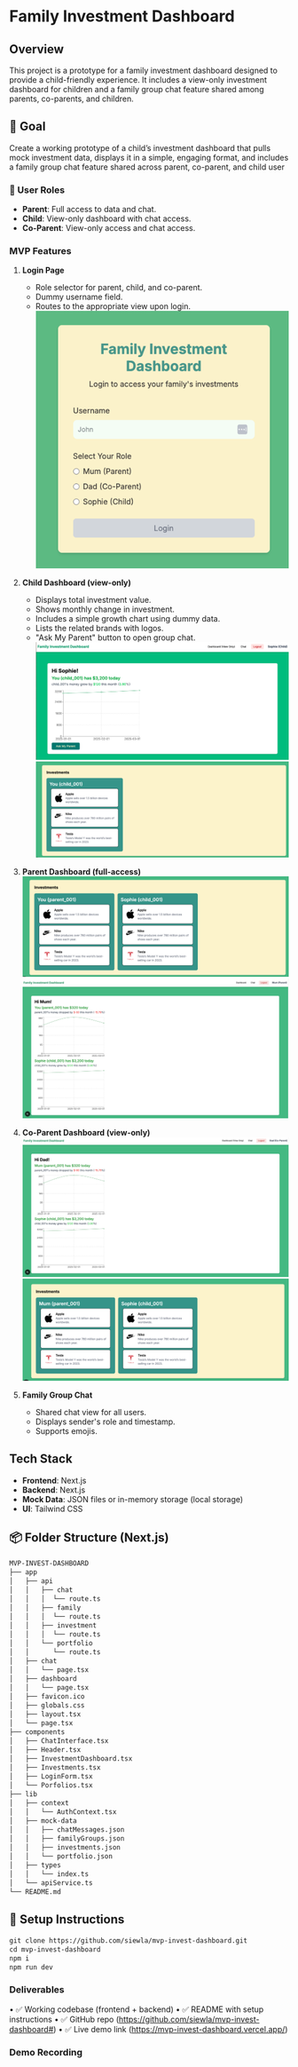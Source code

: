 # Family Investment Dashboard

## Overview

This project is a prototype for a family investment dashboard designed to provide a child-friendly experience. It includes a view-only investment dashboard for children and a family group chat feature shared among parents, co-parents, and children.

## 🎯 Goal

Create a working prototype of a child’s investment dashboard that pulls mock investment data, displays it in a simple, engaging format, and includes a family group chat feature shared across parent, co-parent, and child user

### 👥 User Roles

- **Parent**: Full access to data and chat.
- **Child**: View-only dashboard with chat access.
- **Co-Parent**: View-only access and chat access.

### MVP Features

1. **Login Page**

   - Role selector for parent, child, and co-parent.
   - Dummy username field.
   - Routes to the appropriate view upon login.
     ![login page](./images/login.png)

2. **Child Dashboard (view-only)**

   - Displays total investment value.
   - Shows monthly change in investment.
   - Includes a simple growth chart using dummy data.
   - Lists the related brands with logos.
   - "Ask My Parent" button to open group chat.
     ![child-portfolio](./images/child-portfolio.png)
     ![child-investment](./images/child-investment.png)

3. **Parent Dashboard (full-access)**
   ![parent-portfolio](./images/parent-portfolio.png)
   ![parent-investment](./images/parent-investment.png)

4. **Co-Parent Dashboard (view-only)**
   ![coparent-portfolio](./images/coparent-portfolio.png)
   ![coparent-investment](./images/coparent-investment.png)

5. **Family Group Chat**
   - Shared chat view for all users.
   - Displays sender's role and timestamp.
   - Supports emojis.

## Tech Stack

- **Frontend**: Next.js
- **Backend**: Next.js
- **Mock Data**: JSON files or in-memory storage (local storage)
- **UI**: Tailwind CSS

## 📦 Folder Structure (Next.js)

```
MVP-INVEST-DASHBOARD
├── app
│   ├── api
│   │   ├── chat
│   │   │  └── route.ts
│   │   ├── family
│   │   │  └── route.ts
│   │   ├── investment
│   │   │  └── route.ts
│   │   └── portfolio
│   │      └── route.ts
│   ├── chat
│   │   └── page.tsx
│   ├── dashboard
│   │   └── page.tsx
│   ├── favicon.ico
│   ├── globals.css
│   ├── layout.tsx
│   └── page.tsx
├── components
│   ├── ChatInterface.tsx
│   ├── Header.tsx
│   ├── InvestmentDashboard.tsx
│   ├── Investments.tsx
│   ├── LoginForm.tsx
│   └── Porfolios.tsx
├── lib
│   ├── context
│   │   └── AuthContext.tsx
│   ├── mock-data
│   │   ├── chatMessages.json
│   │   ├── familyGroups.json
│   │   ├── investments.json
│   │   └── portfolio.json
│   ├── types
│   │   └── index.ts
│   └── apiService.ts
└── README.md
```

## 🚀 Setup Instructions

```
git clone https://github.com/siewla/mvp-invest-dashboard.git
cd mvp-invest-dashboard
npm i
npm run dev
```

### Deliverables

• ✅ Working codebase (frontend + backend)
• ✅ README with setup instructions
• ✅ GitHub repo (https://github.com/siewla/mvp-invest-dashboard#)
• ✅ Live demo link (https://mvp-invest-dashboard.vercel.app/)

### Demo Recording

